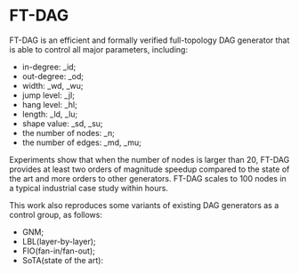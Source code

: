 # FT-DAG

FT-DAG is an efficient and formally verified full-topology DAG generator that is able to control all major parameters, including:

- in-degree: _id; 
- out-degree: _od;
- width: _wd, _wu; 
- jump level: _jl; 
- hang level: _hl;
- length: _ld, _lu;
- shape value: _sd, _su;
- the number of nodes: _n;
- the number of edges: _md, _mu;

Experiments show that when the number of nodes is larger than 20, FT-DAG provides at least two orders of magnitude speedup compared to the state of the art and more orders to other generators. FT-DAG scales to 100 nodes in a typical industrial case study within hours.


This work also reproduces some variants of existing DAG generators as a control group, as follows:
- GNM;
- LBL(layer-by-layer);
- FIO(fan-in/fan-out);
- SoTA(state of the art):
